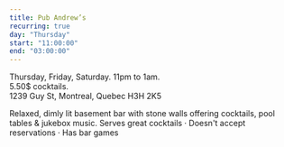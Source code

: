 ```yaml
---
title: Pub Andrew’s
recurring: true
day: "Thursday"
start: "11:00:00"
end: "03:00:00"
---
```


Thursday, Friday, Saturday. 11pm to 1am.<br>
5.50$ cocktails.<br>
1239 Guy St, Montreal, Quebec H3H 2K5

<!-- more -->

Relaxed, dimly lit basement bar with stone walls offering cocktails, pool tables & jukebox music. Serves great cocktails · Doesn't accept reservations · Has bar games